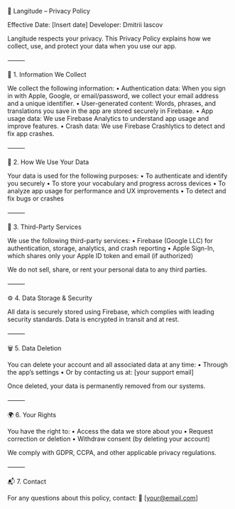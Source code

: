 📄 Langitude – Privacy Policy

Effective Date: [Insert date]
Developer: Dmitrii Iascov

Langitude respects your privacy. This Privacy Policy explains how we collect, use, and protect your data when you use our app.

⸻

🔐 1. Information We Collect

We collect the following information:
	•	Authentication data: When you sign in with Apple, Google, or email/password, we collect your email address and a unique identifier.
	•	User-generated content: Words, phrases, and translations you save in the app are stored securely in Firebase.
	•	App usage data: We use Firebase Analytics to understand app usage and improve features.
	•	Crash data: We use Firebase Crashlytics to detect and fix app crashes.

⸻

🎯 2. How We Use Your Data

Your data is used for the following purposes:
	•	To authenticate and identify you securely
	•	To store your vocabulary and progress across devices
	•	To analyze app usage for performance and UX improvements
	•	To detect and fix bugs or crashes

⸻

🤝 3. Third-Party Services

We use the following third-party services:
	•	Firebase (Google LLC) for authentication, storage, analytics, and crash reporting
	•	Apple Sign-In, which shares only your Apple ID token and email (if authorized)

We do not sell, share, or rent your personal data to any third parties.

⸻

⚙️ 4. Data Storage & Security

All data is securely stored using Firebase, which complies with leading security standards. Data is encrypted in transit and at rest.

⸻

🗑️ 5. Data Deletion

You can delete your account and all associated data at any time:
	•	Through the app’s settings
	•	Or by contacting us at: [your support email]

Once deleted, your data is permanently removed from our systems.

⸻

🌍 6. Your Rights

You have the right to:
	•	Access the data we store about you
	•	Request correction or deletion
	•	Withdraw consent (by deleting your account)

We comply with GDPR, CCPA, and other applicable privacy regulations.

⸻

📬 7. Contact

For any questions about this policy, contact:
📧 [your@email.com]
